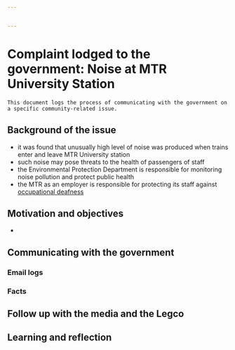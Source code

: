 ```yaml
---


---
```


<h1 id="complaint-lodged-to-the-government-noise-at-mtr-university-station">Complaint lodged to the government: Noise at MTR University Station</h1>
<pre><code>This document logs the process of communicating with the government on a specific community-related issue. 
</code></pre>
<h2 id="background-of-the-issue">Background of the issue</h2>
<ul>
<li>it was found that unusually high level of noise was produced when trains enter and leave MTR University station</li>
<li>such noise may pose threats to the health of passengers of staff</li>
<li>the Environmental Protection Department is responsible for monitoring noise pollution and protect public health</li>
<li>the MTR as an employer is responsible for protecting its staff against <a href="https://odcb.org.hk/files/pamphlet/Leaflet-hearing_conservation_02-24-%28accessible_EN%29_20240228095752181_en.pdf">occupational deafness</a></li>
</ul>
<h2 id="motivation-and-objectives">Motivation and objectives</h2>
<ul>
<li></li>
</ul>
<h2 id="communicating-with-the-government">Communicating with the government</h2>
<h3 id="email-logs">Email logs</h3>
<h3 id="facts">Facts</h3>
<h2 id="follow-up-with-the-media-and-the-legco">Follow up with the media and the Legco</h2>
<h2 id="learning-and-reflection">Learning and reflection</h2>

